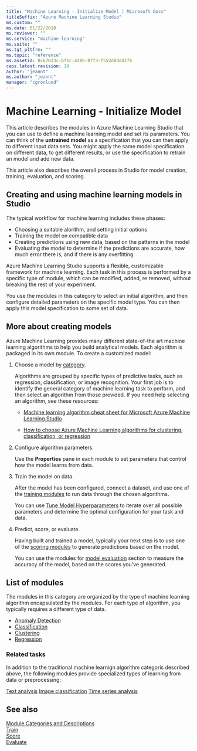 ```yaml
---
title: "Machine Learning - Initialize Model | Microsoft Docs"
titleSuffix: "Azure Machine Learning Studio"
ms.custom: ""
ms.date: 01/22/2018
ms.reviewer: ""
ms.service: "machine-learning"
ms.suite: ""
ms.tgt_pltfrm: ""
ms.topic: "reference"
ms.assetid: 0c67013c-bfbc-428b-87f3-f552d8dd41f6
caps.latest.revision: 10
author: "jeannt"
ms.author: "jeannt"
manager: "cgronlund"
---
```

# Machine Learning - Initialize Model

This article describes the modules in Azure Machine Learning Studio that you can use to define a machine learning model and set its parameters. You can think of the **untrained model** as a specification that you can then apply to different input data sets. You might apply the same model specification on different data, to get different results, or use the specification to retrain an model and add new data.

This article also describes the overall process in Studio for model creation, training, evaluation, and scoring.

## Creating and using machine learning models in Studio

The typical workflow for machine learning includes these phases:

- Choosing a suitable alorithm, and setting initial options
- Training the model on compatible data
- Creating predictions using new data, based on the patterns in the model
- Evaluating the model to determine if the predictions are accurate, how much error there is, and if there is any overfitting

Azure Machine Learning Studio supports a flexible, customizable framework for machine learning. Each task in this process is performed by a specific type of module, which can be modified, added, re removed, without breaking the rest of your experiment. 

You use the modules in this category to select an initial algorithm, and then configure detailed parameters on the specific model type. You can then apply this model specification to some set of data.

## More about creating models

Azure Machine Learning provides many different state-of-the art machine learning algorithms to help you build analytical models. Each algorithm is packaged in its own module. To create a customized model: 
  
1. Choose a model by [category](#bkmk_categories).

    Algorithms are grouped by specific types of predictive tasks, such as regression, classification, or image recognition. Your first job is to identify the general category of machine learning task to perform, and then select an algorithm from those provided. If you need help selecting an algorithm, see these resources:  
  
    -   [Machine learning algorithm cheat sheet for Microsoft Azure Machine Learning Studio](https://azure.microsoft.com/documentation/articles/machine-learning-algorithm-cheat-sheet/)  
  
    -   [How to choose Azure Machine Learning algorithms for clustering, classification, or regression](https://azure.microsoft.com/documentation/articles/machine-learning-algorithm-choice/)  
  
2. Configure algorithm parameters.

    Use the **Properties** pane in each module to set parameters that control how the model learns from data. 
    
3. Train the model on data.
    
    After the model has been configured, connect a dataset, and use one of the [training modules](machine-learning-initialize-model.md) to run data through the chosen algorithms. 
    
    You can use [Tune Model Hyperparameters](tune-model-hyperparameters.md) to iterate over all possible parameters and determine the optimal configuration for your task and data.  
  
4. Predict, score, or evaluate.

    Having built and trained a model, typically your next step is to use one of the [scoring modules](machine-learning-score.md) to generate predictions based on the model.
  
    You can use the modules for [model evaluation](machine-learning-evaluate.md) section to measure the accuracy of the model, based on the scores you’ve generated.
  
##  <a name="bkmk_categories"></a>  List of modules

The modules in this category are organized by the type of machine learning algorithm encapsulated by the modules. For each type of algorithm, you typically requires a different type of data.

+ [Anomaly Detection](anomaly-detection.md)
+ [Classification](machine-learning-initialize-model-classification.md)
+ [Clustering](machine-learning-initialize-model-clustering.md)
+ [Regression](machine-learning-initialize-model-regression.md)

### Related tasks

In addition to the traditional machine learnign algorithm categoris described above, the following modules provide specialized types of learning from data or preprocessing:

[Text analysis](text-analytics.md)
[Image classification](pretrained-cascade-image-classification.md)
[Time series analysis](time-series.md)

## See also
 [Module Categories and Descriptions](machine-learning-module-descriptions.md)   
 [Train](machine-learning-train.md)   
 [Score](machine-learning-score.md)   
 [Evaluate](machine-learning-evaluate.md)